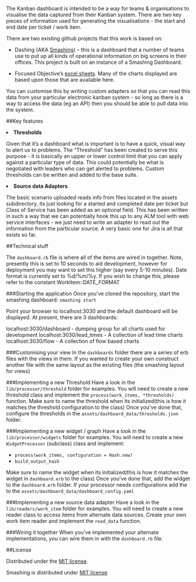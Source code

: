 The Kanban dashboard is intended to be a way for teams & organisations to visualise the data captured from their Kanban system.
There are two key pieces of information used for generating the visualisations - the start and end date per ticket / work item.

There are two existing github projects that this work is based on:
  
  - Dashing (AKA [Smashing](https://github.com/Smashing/smashing)) – this is a dashboard that a number of teams use to 
  put up all kinds of operational information on big screens in their offices. This project is built on an instance of 
  a Smashing Dashboard. 
  
  - Focused Objective’s [excel sheets](https://github.com/FocusedObjective/FocusedObjective.Resources). Many of the charts
  displayed are based upon those that are available here. 


You can customise this by writing custom adapters so that you can read this data from your particular electronic kanban system - 
so long as there is a way to access the data (eg an API) then you should be able to pull data into the system.

##Key features 


<li><b>Thresholds</b></li>

Given that it’s a dashboard what is important is to have a quick, visual way to alert us to problems. 
The “Threshold” has been created to serve this purpose - it is basically an upper or lower control limit that you can apply 
against a particular type of data. This could potentially be what is negotiated with leaders who can get alerted to problems.
Custom thresholds can be written and added to the base suite. 

<li><b>Source data Adapters</b></li>

The basic scenario uploaded reads info from files located in the assets subdirectory, its just looking for a 
started and completed date per ticket but Class of Service has been added as an optional field. 
This has been written in such a way that we can potentially hook this up to any ALM tool with web service interfaces 
\- we just need to write an adapter to read out the information from the particular source. A very basic one for Jira is 
all that exists so far.
 

##Technical stuff
 
The <code>dashboard.rb</code> file is where all of the items are wired in together. Note, presently this is set to 10 seconds to aid development, however for deployment you may want to set this higher (say every 5-10 minutes). 
Date format is currently set to %d/%m/%y. If you wish to change this, please refer to the constant WorkItem::DATE_FORMAT

###Starting the application 
Once you've cloned the repository, start the smashing dashboard:
<code>smashing start</code>

Point your browser to localhost:3030 and the default dashboard will be displayed. At present, there are 3 dashboards:

localhost:3030/dashboard  - dumping group for all charts used for development
localhost:3030/lead_times - A collection of lead time charts
localhost:3030/flow - A collection of flow based charts 
 
###Customising your view
In the <code>dashboards</code> folder there are a series of erb files with the views in them. If you wanted to create your own
 construct another file with the same layout as the existing files (the smashing layout for views)

###Implementing a new Threshold
Have a look in the <code>lib/processor/threshold</code> folder for examples. You will need to create a new threshold class and implement the <code>process(work_items, *thresholds)</code> function.
Make sure to name the threshold when its initialized(this is how it matches the threshold configuration to the class)
Once you've done that, configure the thresholds in the <code>assets/dashboard_data/thresholds.json</code> folder.
 

###Implementing a new widget / graph
Have a look in the <code>lib/processor/widgets</code> folder for examples. You will need to create a new <code>WidgetProcessor</code> (subclass) class and implement:

<ul>
 <li><code>process(work_items, configuration = Hash.new)</code></li>
 <li><code>build_output_hash</code></li>
</ul>

 
Make sure to name the widget when its initialized(this is how it matches the widget in <code>dashboard.erb</code> to the class)
Once you've done that, add the widget to the <code>dashboard.erb</code> folder.
If your processor needs configurations add the to the <code>assets/dashboard_data/dashboard_config.yaml</code>

###Implementing a new source data adapter
Have a look in the <code>lib/readers/work_item</code> folder for examples. You will need to create a new reader class to access items from alternate data sources.
Create your own work item reader and implement the <code>read_data</code> function.   

###Wiring it together
When you've implemented your alternate implementations, you can wire them in with the <code>dashboard.rb</code> file.
        
 
##License
 
Distributed under the [MIT license](License.txt).
 
Smashing is distributed under [MIT license](https://github.com/Smashing/smashing/blob/master/MIT-LICENSE)
